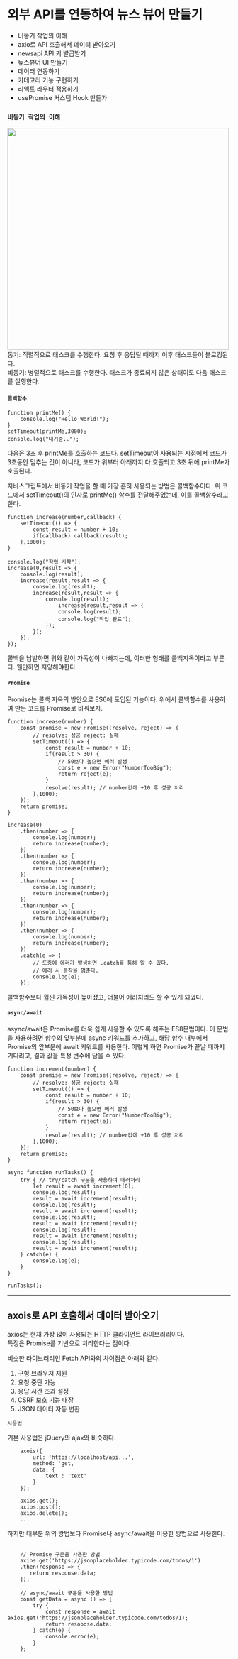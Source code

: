# 외부 API를 연동하여 뉴스 뷰어 만들기

<ul>
    <li>비동기 작업의 이해</li>
    <li>axio로 API 호출해서 데이터 받아오기</li>
    <li>newsapi API 키 발급받기</li>
    <li>뉴스뷰어 UI 만들기</li>
    <li>데이터 연동하기</li>
    <li>카테고리 기능 구현하기</li>
    <li>리액트 라우터 적용하기</li>
    <li>usePromise 커스텀 Hook 만들가</li>
</ul>

### `비동기 작업의 이해`

<img src="https://dojang.io/pluginfile.php/14098/mod_page/content/7/047003.png" width="500px">
<br>
동기: 직렬적으로 태스크를 수행한다. 요청 후 응답될 때까지 이후 태스크들이 블로킹된다.<br>
비동기: 병렬적으로 태스크를 수행한다. 태스크가 종료되지 않은 상태여도 다음 태스크를 실행한다.

#### `콜백함수`

    function printMe() {
        console.log("Hello World!");
    }
    setTimeout(printMe,3000);
    console.log("대기중..");

다음은 3초 후 printMe를 호출하는 코드다.
setTimeout이 사용되는 시점에서 코드가 3초동안 멈추는 것이 아니라, 코드가 위부터 아래까지 다 호출되고 3초 뒤에 printMe가 호출된다.

자바스크립트에서 비동기 작업을 할 때 가장 흔히 사용되는 방법은 콜백함수이다.
위 코드에서 setTimeout()의 인자로 printMe() 함수를 전달해주었는데, 이를 콜백함수라고 한다.

```
function increase(number,callback) {
    setTimeout(() => {
        const result = number + 10;
        if(callback) callback(result);
    },1000);
}

console.log("작업 시작");
increase(0,result => {
    console.log(result);
    increase(result,result => {
        console.log(result);
        increase(result,result => {
            console.log(result);
                increase(result,result => {
                console.log(result);
                console.log("작업 완료");
            });
        });
    });
});
```

콜백을 남발하면 위와 같이 가독성이 나빠지는데, 이러한 형태를 콜백지옥이라고 부른다. 웬만하면 지양해야한다.

#### `Promise`

Promise는 콜백 지옥의 방안으로 ES6에 도입된 기능이다.
위에서 콜백함수를 사용하여 만든 코드를 Promise로 바꿔보자.

```
function increase(number) {
    const promise = new Promise((resolve, reject) => {
        // resolve: 성공 reject: 실패
        setTimeout(() => {
            const result = number + 10;
            if(result > 30) {
                // 50보다 높으면 에러 발생
                const e = new Error("NumberTooBig");
                return reject(e);
            }
            resolve(result); // number값에 +10 후 성공 처리
        },1000);
    });
    return promise;
}

increase(0)
    .then(number => {
        console.log(number);
        return increase(number);
    })
    .then(number => {
        console.log(number);
        return increase(number);
    })
    .then(number => {
        console.log(number);
        return increase(number);
    })
    .then(number => {
        console.log(number);
        return increase(number);
    })
    .then(number => {
        console.log(number);
        return increase(number);
    })
    .catch(e => {
        // 도중에 에러가 발생하면 .catch를 통해 알 수 있다.
        // 에러 시 동작을 멈춘다.
        console.log(e);
    });

```

콜백함수보다 훨씬 가독성이 높아졌고, 더불어 에러처리도 할 수 있게 되었다.

#### `async/await`

async/await은 Promise를 더욱 쉽게 사용할 수 있도록 해주는 ES8문법이다.
이 문법을 사용하려면 함수의 앞부분에 async 키워드를 추가하고, 해당 함수 내부에서 Promise의 앞부분에 await 키워드를 사용한다. 이렇게 하면 Promise가 끝날 때까지 기다리고, 결과 값을 특정 변수에 담을 수 있다.

```
function increment(number) {
    const promise = new Promise((resolve, reject) => {
        // resolve: 성공 reject: 실패
        setTimeout(() => {
            const result = number + 10;
            if(result > 30) {
                // 50보다 높으면 에러 발생
                const e = new Error("NumberTooBig");
                return reject(e);
            }
            resolve(result); // number값에 +10 후 성공 처리
        },1000);
    });
    return promise;
}

async function runTasks() {
    try { // try/catch 구문을 사용하여 에러처리
        let result = await increment(0);
        console.log(result);
        result = await increment(result);
        console.log(result);
        result = await increment(result);
        console.log(result);
        result = await increment(result);
        console.log(result);
        result = await increment(result);
        console.log(result);
        result = await increment(result);
    } catch(e) {
        console.log(e);
    }
}

runTasks();
```

<hr>

## axois로 API 호출해서 데이터 받아오기

axios는 현재 가장 많이 사용되는 HTTP 클라이언트 라이브러리이다.<br>
특징은 Promise를 기반으로 처리한다는 점이다.

비슷한 라이브러리인 Fetch API와의 차이점은 아래와 같다.
<ol>
    <li>구형 브라우저 지원</li>
    <li>요청 중단 가능</li>
    <li>응답 시간 초과 설정</li>
    <li>CSRF 보호 기능 내장</li>
    <li>JSON 데이터 자동 변환</li>
</ol>

`사용법`

기본 사용법은 jQuery의 ajax와 비슷하다.
```
    axois({
        url: 'https://localhost/api...',
        method: 'get,
        data: {
            text : 'text'
        }
    });

    axios.get();
    axios.post();
    axios.delete();
    ...
```

하지만 대부분 위의 방법보다 Promise나 async/await을 이용한 방법으로 사용한다.

```
    
    // Promise 구문을 사용한 방법
    axios.get('https://jsonplaceholder.typicode.com/todos/1')
    .then(response => {
       return response.data;
    });

    // async/await 구문을 사용한 방법
    const getData = async () => {
        try {
            const response = await axios.get('https://jsonplaceholder.typicode.com/todos/1);
            return resopose.data;
        } catch(e) {
            console.error(e);
        }
    };
```